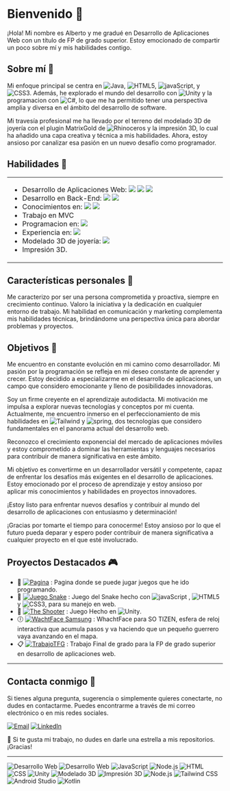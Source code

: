 # Bienvenido 👋

¡Hola! Mi nombre es Alberto y me gradué en Desarrollo de Aplicaciones Web con un título de FP de grado superior. Estoy emocionado de compartir un poco sobre mí y mis habilidades contigo.

## Sobre mí 🏦

Mi enfoque principal se centra en ![Java](https://img.shields.io/badge/Java-red?style=flat-square&logo=openjdk), ![HTML5](https://img.shields.io/badge/html5-%23E34F26.svg?style=flat-square&logo=html5&logoColor=white), ![javaScript](https://img.shields.io/badge/JavaScript-323330?style=flat-square&logo=javascript&logoColor=F7DF1E),  y ![CSS3](https://img.shields.io/badge/css3-%231572B6.svg?style=flat-square&logo=css3&logoColor=white). Además, he explorado el mundo del desarrollo con ![Unity](https://img.shields.io/badge/Unity-black?style=flat-square&logo=Unity) y la programacion con ![C#](https://img.shields.io/badge/C%23-purple?style=flat-square&logo=C%23), lo que me ha permitido tener una perspectiva amplia y diversa en el ámbito del desarrollo de software.

Mi travesía profesional me ha llevado por el terreno del modelado 3D de joyería con el plugin MatrixGold de ![Rhinoceros](https://img.shields.io/badge/Rhinoceros-gray?style=flat-square&logo=Rhinoceros) y la impresión 3D, lo cual ha añadido una capa creativa y técnica a mis habilidades. Ahora, estoy ansioso por canalizar esa pasión en un nuevo desafío como programador.

## Habilidades 🌱

<table style="width: 100%;">
  <tr>
    <td style="width: 50%; vertical-align: top;">
      <ul>
        <li>Desarrollo de Aplicaciones Web:
          <img src="https://img.shields.io/badge/JavaScript-323330?style=plastic&logo=javascript&logoColor=F7DF1E">
          <img src="https://img.shields.io/badge/html5-%23E34F26.svg?style=plastic&logo=html5&logoColor=white">
          <img src="https://img.shields.io/badge/css3-%231572B6.svg?style=plastic&logo=css3&logoColor=white">
        </li>
         <li>Desarrollo en Back-End:
          <img src="https://img.shields.io/badge/Java-red?style=flat-square&logo=openjdk">
          <img src="https://img.shields.io/badge/spring-green?style=plastic&logo=spring&logoColor=white">
        </li>
        <li>Conocimientos en:
          <img src="https://img.shields.io/badge/Tailwind-blue?style=plastic&logo=Tailwindcss">
          <img src="https://img.shields.io/badge/angular-red?style=plastic&logo=angular&labelColor=red&color=white">
        </li>
        <li>Trabajo en MVC</li>
        <li>Programacion en:
          <img src="https://img.shields.io/badge/C%23-purple?style=plastic&logo=C%23">
        </li>
        <li>Experiencia en:
          <img src="https://img.shields.io/badge/Unity-100000?style=plastic&logo=unity&logoColor=white">
        </li>
        <li>Modelado 3D de joyería:
          <img src="https://img.shields.io/badge/Rhinoceros-gray?style=plastic&logo=Rhinoceros">
        </li>
        <li>Impresión 3D.</li>
      </ul>
    </td>
    
  </tr>
</table>

## Características personales 🙋

Me caracterizo por ser una persona comprometida y proactiva, siempre en crecimiento continuo. Valoro la iniciativa y la dedicación en cualquier entorno de trabajo. Mi habilidad en comunicación y marketing complementa mis habilidades técnicas, brindándome una perspectiva única para abordar problemas y proyectos.

## Objetivos 🚀

Me encuentro en constante evolución en mi camino como desarrollador. Mi pasión por la programación se refleja en mi deseo constante de aprender y crecer. Estoy decidido a especializarme en el desarrollo de aplicaciones, un campo que considero emocionante y lleno de posibilidades innovadoras.

Soy un firme creyente en el aprendizaje autodidacta. Mi motivación me impulsa a explorar nuevas tecnologías y conceptos por mi cuenta. Actualmente, me encuentro inmerso en el perfeccionamiento de mis habilidades en ![Tailwind](https://img.shields.io/badge/java-blue?style=flat-square&logo=openjdk) y ![spring](https://img.shields.io/badge/spring-white?style=flat-square&logo=spring&labelColor=white&color=green), dos tecnologías que considero fundamentales en el panorama actual del desarrollo web.

Reconozco el crecimiento exponencial del mercado de aplicaciones móviles y estoy comprometido a dominar las herramientas y lenguajes necesarios para contribuir de manera significativa en este ámbito.

Mi objetivo es convertirme en un desarrollador versátil y competente, capaz de enfrentar los desafíos más exigentes en el desarrollo de aplicaciones. Estoy emocionado por el proceso de aprendizaje y estoy ansioso por aplicar mis conocimientos y habilidades en proyectos innovadores.

¡Estoy listo para enfrentar nuevos desafíos y contribuir al mundo del desarrollo de aplicaciones con entusiasmo y determinación!

¡Gracias por tomarte el tiempo para conocerme! Estoy ansioso por lo que el futuro pueda deparar y espero poder contribuir de manera significativa a cualquier proyecto en el que esté involucrado.

## Proyectos Destacados 🎮

- 📃 [![Pagina](https://img.shields.io/badge/Pagina-blue?style=flat-square&color=007BA7)](https://krngdev.github.io/index) : Pagina donde se puede jugar juegos que he ido programando.
- 🐍 [![Juego Snake](https://img.shields.io/badge/Juego%20Snake-green?style=flat-square)](https://github.com/KRNGDev/krngdev.github.io/tree/main/Serpiente) : Juego del Snake hecho con ![javaScript](https://img.shields.io/badge/JavaScript-323330?style=flat-square&logo=javascript&logoColor=F7DF1E) , ![HTML5](https://img.shields.io/badge/html5-%23E34F26.svg?style=flat-square&logo=html5&logoColor=white) y ![CSS3](https://img.shields.io/badge/css3-%231572B6.svg?style=flat-square&logo=css3&logoColor=white), para su manejo en web.
- 🔫 [![The Shooter](https://img.shields.io/badge/The%20Shooter-green?style=flat-square&color=C51E3A)](https://github.com/KRNGDev/krngdev.github.io/tree/main/The%20Shooter) : Juego Hecho en ![Unity](https://img.shields.io/badge/Unity-black?style=flat-square&logo=Unity).
- 🕕 [![WachtFace Samsung](https://img.shields.io/badge/WhachtFace%20Samsung-green?style=flat-square&color=0000FF)](https://github.com/KRNGDev/WachtFace) : WhachtFace para SO TIZEN, esfera de reloj interactiva que acumula pasos y va haciendo que un pequeño guerrero vaya avanzando en el mapa.
- 📋 [![TrabajoTFG](https://img.shields.io/badge/TrabajoPFG-green?style=flat-square&color=0000FF)](https://github.com/KRNGDev/PFG_DAW) : Trabajo Final de grado para la FP de grado superior en desarrollo de aplicaciones web.


---



## Contacta conmigo 📧

Si tienes alguna pregunta, sugerencia o simplemente quieres conectarte, no dudes en contactarme. Puedes encontrarme a través de mi correo electrónico o en mis redes sociales.

[![Email](https://img.shields.io/badge/Gmail-D14836?style=flat-square&logo=gmail&logoColor=white)](mailto:albertolopma@gmail.com) [![LinkedIn](https://img.shields.io/badge/LinkedIn-%230077B5.svg?logo=linkedin&logoColor=white)](https://www.linkedin.com/in/alberto-lm151186/)

🚀 Si te gusta mi trabajo, no dudes en darle una estrella a mis repositorios. ¡Gracias!

---

![Desarrollo Web](https://img.shields.io/badge/Visual_Studio_Code-0078D4?style=for-the-badge&logo=visual%20studio%20code&logoColor=white)
![Desarrollo Web](https://img.shields.io/badge/-Desarrollo%20Web-blue)
![JavaScript](https://img.shields.io/badge/-JavaScript-yellow)
![Node.js](https://img.shields.io/badge/-Node.js-green)
![HTML](https://img.shields.io/badge/-HTML-orange)
![CSS](https://img.shields.io/badge/-CSS-blueviolet)
![Unity](https://img.shields.io/badge/-Unity-black)
![Modelado 3D](https://img.shields.io/badge/-Modelado%203D-ff69b4)
![Impresión 3D](https://img.shields.io/badge/-Impresión%203D-lightgrey)
![Node.js](https://img.shields.io/badge/-Node.js-green)
![Tailwind CSS](https://img.shields.io/badge/-Tailwind%20CSS-1e90ff)
![Android Studio](https://img.shields.io/badge/-Android%20Studio-brightgreen)
![Kotlin](https://img.shields.io/badge/-Kotlin-orange)
